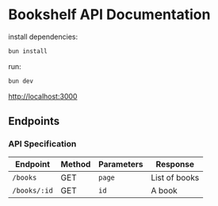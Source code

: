 # Bookshelf API Documentation

install dependencies:

```sh
bun install
```

run:

```sh
bun dev
```

<http://localhost:3000>

## Endpoints

### API Specification

| Endpoint | Method | Parameters | Response |
| --- | --- | --- | --- |
| `/books` | GET | `page` | List of books |
| `/books/:id` | GET | `id` | A book |

